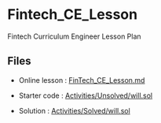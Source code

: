 # Fintech_CE_Lesson

Fintech Curriculum Engineer Lesson Plan

## Files

* Online lesson : [FinTech_CE_Lesson.md](FinTech_CE_Lesson.md)

* Starter code : [Activities/Unsolved/will.sol](Activities/Unsolved/will.sol)

* Solution : [Activities/Solved/will.sol](Activities/Solved/will.sol)
